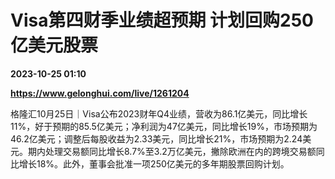 # Visa第四财季业绩超预期 计划回购250亿美元股票

**2023-10-25 01:10**

**https://www.gelonghui.com/live/1261204**

格隆汇10月25日｜Visa公布2023财年Q4业绩，营收为86.1亿美元，同比增长11%，好于预期的85.5亿美元；净利润为47亿美元，同比增长19%，市场预期为46.2亿美元；调整后每股收益为2.33美元，同比增长21%，市场预期为2.24美元。期内处理交易额同比增长8.7%至3.2万亿美元，撇除欧洲在内的跨境交易额同比增长18%。此外，董事会批准一项250亿美元的多年期股票回购计划。
